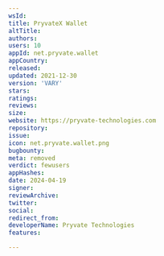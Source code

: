 ```yaml
---
wsId: 
title: PryvateX Wallet
altTitle: 
authors: 
users: 10
appId: net.pryvate.wallet
appCountry: 
released: 
updated: 2021-12-30
version: 'VARY'
stars: 
ratings: 
reviews: 
size: 
website: https://pryvate-technologies.com
repository: 
issue: 
icon: net.pryvate.wallet.png
bugbounty: 
meta: removed
verdict: fewusers
appHashes: 
date: 2024-04-19
signer: 
reviewArchive: 
twitter: 
social: 
redirect_from: 
developerName: Pryvate Technologies
features: 

---
```


